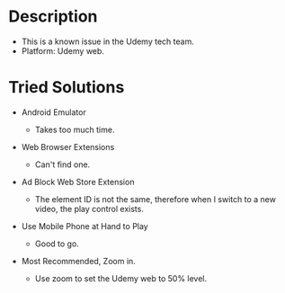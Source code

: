 # Description
- This is a known issue in the Udemy tech team.
- Platform: Udemy web.

# Tried Solutions
- Android Emulator
    - Takes too much time.
- Web Browser Extensions
    - Can't find one.
- Ad Block Web Store Extension
    - The element ID is not the same, therefore when I switch to a new video, the play control exists.
- Use Mobile Phone at Hand to Play
    - Good to go.

- Most Recommended, Zoom in.
    - Use zoom to set the Udemy web to 50% level.